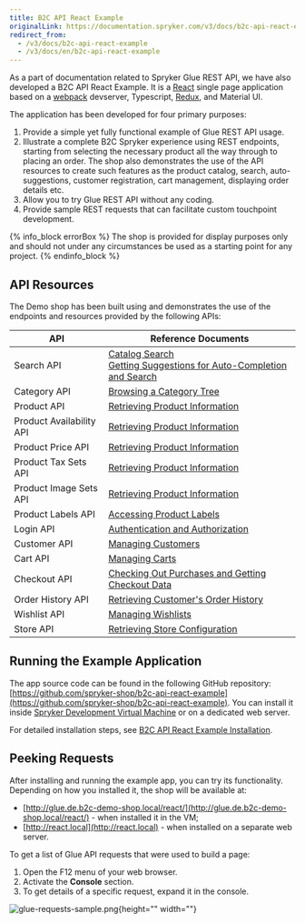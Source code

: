 ```yaml
---
title: B2C API React Example
originalLink: https://documentation.spryker.com/v3/docs/b2c-api-react-example
redirect_from:
  - /v3/docs/b2c-api-react-example
  - /v3/docs/en/b2c-api-react-example
---
```


As a part of documentation related to Spryker Glue REST API, we have also developed a B2C API React Example. It is a [React](https://reactjs.org/) single page application based on a [webpack](https://webpack.js.org/) devserver, Typescript, [Redux](https://redux.js.org/), and Material UI.

The application has been developed for four primary purposes:

1. Provide a simple yet fully functional example of Glue REST API usage.
2. Illustrate a complete B2C Spryker experience using REST endpoints, starting from selecting the necessary product all the way through to placing an order. The shop also demonstrates the use of the API resources to create such features as the product catalog, search, auto-suggestions, customer registration, cart management, displaying order details etc.
3. Allow you to try Glue REST API without any coding.
4. Provide sample REST requests that can facilitate custom touchpoint development.

{% info_block errorBox %}
The shop is provided for display purposes only and should not under any circumstances be used as a starting point for any project.
{% endinfo_block %}

## API Resources
The Demo shop has been built using and demonstrates the use of the endpoints and resources provided by the following APIs:


| API | Reference Documents |
| --- | --- |
| Search API | [Catalog Search](/docs/scos/dev/glue-api/201907.0/glue-api-storefront-guides/catalog-search)<br>[Getting Suggestions for Auto-Completion and Search](https://documentation.spryker.com/v3/docs/retrieving-suggestions-for-auto-completion-and-search) |
| Category API | [Browsing a Category Tree](/docs/scos/dev/glue-api/201907.0/glue-api-storefront-guides/retrieving-cate) |
| Product API | [Retrieving Product Information](/docs/scos/dev/glue-api/201907.0/glue-api-storefront-guides/managing-products/retrieving-prod) |
| Product Availability API | [Retrieving Product Information](/docs/scos/dev/glue-api/201907.0/glue-api-storefront-guides/managing-products/retrieving-prod) |
| Product Price API | [Retrieving Product Information](/docs/scos/dev/glue-api/201907.0/glue-api-storefront-guides/managing-products/retrieving-prod) |
| Product Tax Sets API | [Retrieving Product Information](/docs/scos/dev/glue-api/201907.0/glue-api-storefront-guides/managing-products/retrieving-prod) |
| Product Image Sets API | [Retrieving Product Information](/docs/scos/dev/glue-api/201907.0/glue-api-storefront-guides/managing-products/retrieving-prod) |
| Product Labels API | [Accessing Product Labels](/docs/scos/dev/glue-api/201907.0/glue-api-storefront-guides/managing-products/retrieving-prod) |
| Login API | [Authentication and Authorization](/docs/scos/dev/glue-api/201907.0/glue-api-storefront-guides/authentication-) |
| Customer API | [Managing Customers](/docs/scos/dev/glue-api/201907.0/glue-api-storefront-guides/managing-custom) |
| Cart API | [Managing Carts](/docs/scos/dev/glue-api/201907.0/glue-api-storefront-guides/managing-carts/managing-carts) |
| Checkout API | [Checking Out Purchases and Getting Checkout Data](/docs/scos/dev/glue-api/201907.0/glue-api-storefront-guides/checking-out-pu) |
| Order History API | [Retrieving Customer's Order History](/docs/scos/dev/glue-api/201907.0/glue-api-storefront-guides/retrieving-orde) |
| Wishlist API | [Managing Wishlists](/docs/scos/dev/glue-api/201907.0/glue-api-storefront-guides/managing-wishli) |
| Store API | [Retrieving Store Configuration](/docs/scos/dev/glue-api/201907.0/glue-api-storefront-guides/retrieving-stor) |

## Running the Example Application
The app source code can be found in the following GitHub repository: [https://github.com/spryker-shop/b2c-api-react-example](https://github.com/spryker-shop/b2c-api-react-example). You can install it inside [Spryker Development Virtual Machine](/docs/scos/dev/features/201907.0/sdk/devvm) or on a dedicated web server.

For detailed installation steps, see [B2C API React Example Installation](/docs/scos/dev/glue-api/201907.0/b2c-api-react-example/b2c-api-react-e).

## Peeking Requests
After installing and running the example app, you can try its functionality. Depending on how you installed it, the shop will be available at:

* [http://glue.de.b2c-demo-shop.local/react/](http://glue.de.b2c-demo-shop.local/react/) - when installed it in the VM;
* [http://react.local](http://react.local) - when installed on a separate web server.

To get a list of Glue API requests that were used to build a page:

1. Open the F12 menu of your web browser.
2. Activate the **Console** section.
3. To get details of a specific request, expand it in the console.

![glue-requests-sample.png](https://cdn.document360.io/9fafa0d5-d76f-40c5-8b02-ab9515d3e879/Images/Documentation/glue-requests-sample.png){height="" width=""}
